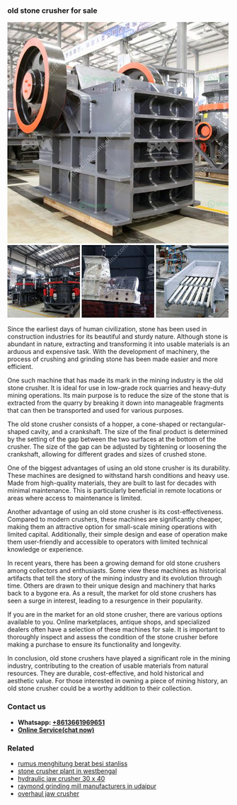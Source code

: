 <h3>old stone crusher for sale</h3><img src='1706773456.jpg' alt=''><p>Since the earliest days of human civilization, stone has been used in construction industries for its beautiful and sturdy nature. Although stone is abundant in nature, extracting and transforming it into usable materials is an arduous and expensive task. With the development of machinery, the process of crushing and grinding stone has been made easier and more efficient.</p><p>One such machine that has made its mark in the mining industry is the old stone crusher. It is ideal for use in low-grade rock quarries and heavy-duty mining operations. Its main purpose is to reduce the size of the stone that is extracted from the quarry by breaking it down into manageable fragments that can then be transported and used for various purposes.</p><p>The old stone crusher consists of a hopper, a cone-shaped or rectangular-shaped cavity, and a crankshaft. The size of the final product is determined by the setting of the gap between the two surfaces at the bottom of the crusher. The size of the gap can be adjusted by tightening or loosening the crankshaft, allowing for different grades and sizes of crushed stone.</p><p>One of the biggest advantages of using an old stone crusher is its durability. These machines are designed to withstand harsh conditions and heavy use. Made from high-quality materials, they are built to last for decades with minimal maintenance. This is particularly beneficial in remote locations or areas where access to maintenance is limited.</p><p>Another advantage of using an old stone crusher is its cost-effectiveness. Compared to modern crushers, these machines are significantly cheaper, making them an attractive option for small-scale mining operations with limited capital. Additionally, their simple design and ease of operation make them user-friendly and accessible to operators with limited technical knowledge or experience.</p><p>In recent years, there has been a growing demand for old stone crushers among collectors and enthusiasts. Some view these machines as historical artifacts that tell the story of the mining industry and its evolution through time. Others are drawn to their unique design and machinery that harks back to a bygone era. As a result, the market for old stone crushers has seen a surge in interest, leading to a resurgence in their popularity.</p><p>If you are in the market for an old stone crusher, there are various options available to you. Online marketplaces, antique shops, and specialized dealers often have a selection of these machines for sale. It is important to thoroughly inspect and assess the condition of the stone crusher before making a purchase to ensure its functionality and longevity.</p><p>In conclusion, old stone crushers have played a significant role in the mining industry, contributing to the creation of usable materials from natural resources. They are durable, cost-effective, and hold historical and aesthetic value. For those interested in owning a piece of mining history, an old stone crusher could be a worthy addition to their collection.</p><h3>Contact us</h3><ul><li><strong>Whatsapp:&nbsp;<a href="https://wa.me/8613661969651">+8613661969651</a></strong></li><li><a href="https://swt.shibang-china.com/?git&amp;zhl&amp;old stone crusher for sale"><strong>Online Service(chat now)</strong></a></li></ul><h3>Related</h3><ul><li><a href='rumus menghitung berat besi stanliss.md'>rumus menghitung berat besi stanliss</a></li><li><a href='stone crusher plant in westbengal.md'>stone crusher plant in westbengal</a></li><li><a href='hydraulic jaw crusher 30 x 40.md'>hydraulic jaw crusher 30 x 40</a></li><li><a href='raymond grinding mill manufacturers in udaipur.md'>raymond grinding mill manufacturers in udaipur</a></li><li><a href='overhaul jaw crusher.md'>overhaul jaw crusher</a></li></ul>